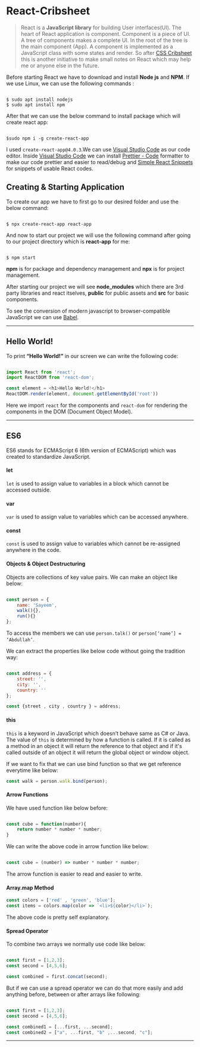 # React-Cribsheet

> React is a **JavaScript library** for building User interfaces(UI). The heart of React application is component. Component is a piece of UI. A tree of components makes a complete UI. In the root of the tree is the main component (App). A component is implemented as a JavaScript class with some states and render. So after [CSS Cribsheet](https://github.com/sayeemabdullah/CSS-Cribsheet/blob/main/README.md) this is another initiative to make small notes on React which may help me or anyone else in the future. 


Before starting React we have to download and install **Node js** and **NPM**. If we use Linux, we can use the following commands :

``` shell

$ sudo apt install nodejs
$ sudo apt install npm

```

After that we can use the below command to install package which will create react app:

``` shell

$sudo npm i -g create-react-app

```

I used `create-react-app@4.0.3`.We can use [Visual Studio Code](https://code.visualstudio.com/) as our code editor. Inside [Visual Studio Code](https://code.visualstudio.com/) we can install [Prettier - Code](https://marketplace.visualstudio.com/items?itemName=esbenp.prettier-vscode) formatter to make our code prettier and easier to read/debug and [Simple React Snippets](https://marketplace.visualstudio.com/items?itemName=burkeholland.simple-react-snippets) for snippets of usable React codes.


## Creating & Starting Application

To create our app we have to first go to our desired folder and use the below command:

``` shell

$ npx create-react-app react-app

```

And now to start our project we will use the following command after going to our project directory which is **react-app** for me:

``` shell

$ npm start

```

**npm** is for package and dependency management and **npx** is for project management.

After starting our project we will see **node_modules** which there are 3rd party libraries and react itselves, **public** for public assets and **src** for basic components. 

To see the conversion of modern javascript to browser-compatible JavaScript we can use [Babel](https://babeljs.io/).


___

## Hello World!

To print **“Hello World!”** in our screen we can write the following code:

``` js

import React from 'react';
import ReactDOM from 'react-dom';

const element = <h1>Hello World!</h1>
ReactDOM.render(element, document.getElementById('root'))

```

Here we import `react` for the components and `react-dom` for rendering the components in the DOM (Document Object Model).

___

## ES6

ES6 stands for ECMAScript 6 (6th version of ECMAScript) which was created to standardize JavaScript.

#### let

`let` is used to assign value to variables in a block which cannot be accessed outside.

#### var

`var` is used to assign value to variables which can be accessed anywhere.

#### const

`const` is used to assign value to variables which cannot be re-assigned anywhere in the code.

#### Objects & Object Destructuring

Objects are collections of key value pairs. We can make an object like below:

``` js

const person = {
    name: 'Sayeem',
    walk(){},
    run(){}
};

```

To access the members we can use `person.talk()` or `person[‘name’] = ‘Abdullah’`. 

We can extract the properties like below code without going the tradition way:

``` js

const address = {
    street: '',
    city: '',
    country: ''
};

const {street , city , country } = address;
```

#### this

`this` is a keyword in JavaScript which doesn’t behave same as C# or Java. The value of `this` is determined by how a function is called. If it is called as a method in an object it will return the reference to that object and if it's called outside of an object it will return the global object or window object.

If we want to fix that we can use bind function so that we get reference everytime like below: 

``` js
const walk = person.walk.bind(person);
``` 

#### Arrow Functions

We have used function like below before:

``` js

const cube = function(number){
    return number * number * number;
}

```
We can write the above code in arrow function like below:

``` js

const cube = (number) => number * number * number;

```

The arrow function is easier to read and easier to write. 

####  Array.map Method 

``` js
const colors = ['red' , 'green', 'blue'];
const items = colors.map(color => `<li>${color}</li>`);
```

The above code is pretty self explanatory. 

#### Spread Operator

To combine two arrays we normally use code like below:

``` js

const first = [1,2,3];
const second = [4,5,6];

const combined = first.concat(second);

``` 
But if we can use a spread operator we can do that more easily and add anything before, between or after arrays like following:

```js

const first = [1,2,3];
const second = [4,5,6];

const combined1 = [...first, ...second];
const combined2 = ["a", ...first, "b" ,...second, "c"];


```

___


